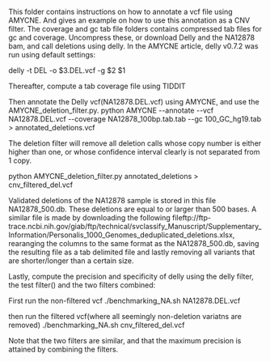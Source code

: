 This folder contains instructions on how to annotate a vcf file using AMYCNE. And gives an example on how to use this annotation as a CNV filter. The coverage and gc tab file folders
contains compressed tab files for gc and coverage. Uncompress these, or download Delly and the NA12878 bam, and call deletions using delly. In the AMYCNE article, delly v0.7.2 was run using default settings:

delly -t DEL -o $3.DEL.vcf -g $2 $1

Thereafter, compute a tab coverage file using TIDDIT

Then annotate the Delly vcf(NA12878.DEL.vcf) using AMYCNE, and use the AMYCNE_deletion_filter.py.
python AMYCNE --annotate --vcf NA12878.DEL.vcf --coverage NA12878_100bp.tab.tab --gc 100_GC_hg19.tab > annotated_deletions.vcf

The deletion filter will remove all deletion calls whose copy number is either higher than one, or whose confidence interval clearly is not
separated from 1 copy.
 
python AMYCNE_deletion_filter.py annotated_deletions > cnv_filtered_del.vcf

Validated deletions of the NA12878 sample is stored in this file NA12878_500.db. These deletions are equal to or larger than 500 bases.
A similar file is made by downloading the following fileftp://ftp-trace.ncbi.nih.gov/giab/ftp/technical/svclassify_Manuscript/Supplementary_Information/Personalis_1000_Genomes_deduplicated_deletions.xlsx, rearanging the columns to the same format as the NA12878_500.db, saving the resulting
file as a tab delimited file and lastly removing all variants that are shorter/longer than a certain size.

Lastly, compute the precision and specificity of delly using the delly filter, the test filter() and the two filters combined:

First run the non-filtered vcf 
./benchmarking_NA.sh NA12878.DEL.vcf

then run the filtered vcf(where all seemingly non-deletion variatns are removed)
./benchmarking_NA.sh cnv_filtered_del.vcf

Note that the two filters are similar, and that the maximum precision is attained by combining the filters.


